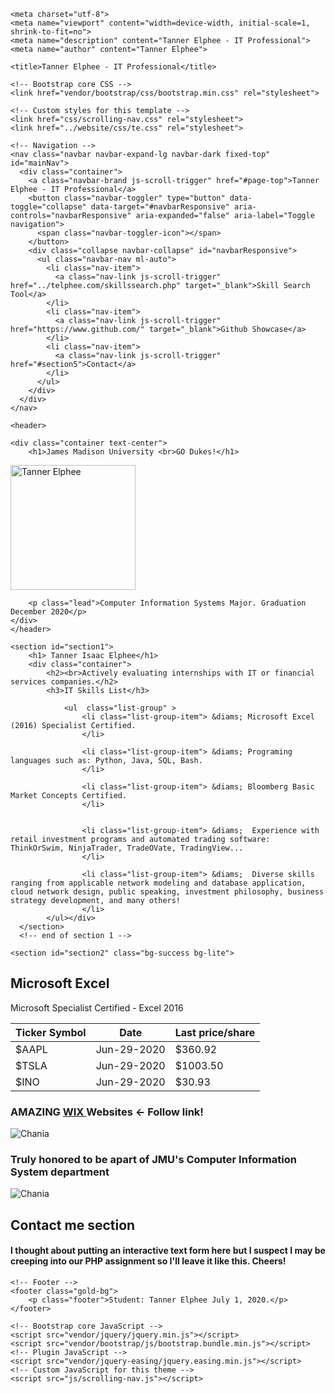 <!--
TElphee.com
This website is used as my personal showcase for coding experience by virtue of show rather than tell. 
-->
<!DOCTYPE html>
<html lang="en">

  <head>

    <meta charset="utf-8">
    <meta name="viewport" content="width=device-width, initial-scale=1, shrink-to-fit=no">
    <meta name="description" content="Tanner Elphee - IT Professional">
    <meta name="author" content="Tanner Elphee">

    <title>Tanner Elphee - IT Professional</title>

    <!-- Bootstrap core CSS -->
    <link href="vendor/bootstrap/css/bootstrap.min.css" rel="stylesheet">

    <!-- Custom styles for this template -->
    <link href="css/scrolling-nav.css" rel="stylesheet">
    <link href="../website/css/te.css" rel="stylesheet">
      
  </head>

  <body id="page-top">

    <!-- Navigation -->
    <nav class="navbar navbar-expand-lg navbar-dark fixed-top" id="mainNav">
      <div class="container">
        <a class="navbar-brand js-scroll-trigger" href="#page-top">Tanner Elphee - IT Professional</a>
        <button class="navbar-toggler" type="button" data-toggle="collapse" data-target="#navbarResponsive" aria-controls="navbarResponsive" aria-expanded="false" aria-label="Toggle navigation">
          <span class="navbar-toggler-icon"></span>
        </button>
        <div class="collapse navbar-collapse" id="navbarResponsive">
          <ul class="navbar-nav ml-auto">
            <li class="nav-item">
              <a class="nav-link js-scroll-trigger" href="../telphee.com/skillssearch.php" target="_blank">Skill Search Tool</a>
            </li>
            <li class="nav-item">
              <a class="nav-link js-scroll-trigger" href="https://www.github.com/" target="_blank">Github Showcase</a>
            </li>
            <li class="nav-item">
              <a class="nav-link js-scroll-trigger" href="#section5">Contact</a>
            </li>
          </ul>
        </div>
      </div>
    </nav>

    <header>
        
    <div class="container text-center">
        <h1>James Madison University <br>GO Dukes!</h1>
          
  <img src="../telphee.com/Images/LightBlue4.jpg" alt="Tanner Elphee" width="200" height="200" class="float-left img-fluid img-thumbnail"> 
          
        <p class="lead">Computer Information Systems Major. Graduation December 2020</p>
    </div>
    </header>

    <section id="section1">
        <h1> Tanner Isaac Elphee</h1>
        <div class="container"> 
            <h2><br>Actively evaluating internships with IT or financial services companies.</h2>
            <h3>IT Skills List</h3>

                <ul  class="list-group" >
                    <li class="list-group-item"> &diams; Microsoft Excel (2016) Specialist Certified. 
                    </li>
                      
                    <li class="list-group-item"> &diams; Programing languages such as: Python, Java, SQL, Bash. 
                    </li>
                    
                    <li class="list-group-item"> &diams; Bloomberg Basic Market Concepts Certified. 
                    </li>
                    
                    
                    <li class="list-group-item"> &diams;  Experience with retail investment programs and automated trading software: ThinkOrSwim, NinjaTrader, TradeOVate, TradingView...
                    </li>
                    
                    <li class="list-group-item"> &diams;  Diverse skills ranging from applicable network modeling and database application, cloud network design, public speaking, investment philosophy, business strategy development, and many others!
                    </li>
            </ul></div>
      </section>
      <!-- end of section 1 -->
      
    <section id="section2" class="bg-success bg-lite">
<div class="container">
  <h2>Microsoft Excel</h2>
  <p> Microsoft Specialist Certified - Excel 2016</p>            
  <table class="table table-striped">
    <thead>
      <tr>
        <th>Ticker Symbol</th>
        <th>Date</th>
        <th>Last price/share</th>
      </tr>
    </thead>
    <tbody>
      <tr>
        <td>$AAPL</td>
        <td>Jun-29-2020</td>
        <td>$360.92</td>
      </tr>
      <tr>
        <td>$TSLA</td>
        <td>Jun-29-2020</td>
        <td>$1003.50</td>
      </tr>
      <tr>
        <td>$INO</td>
        <td>Jun-29-2020</td>
        <td>$30.93</td>
      </tr>
    </tbody>
  </table>
</div>
      </section>
    <section id="section3">
  		<h3>AMAZING <a href="https://elpheeti.wixsite.com/website"> WIX </a>  Websites &larr; Follow link! </h3>
        <img src="../static-web-site-assignment-files/Images/jmuwix.jpg" alt="Chania" class="img-fluid"> 
    </section>
      <section id="section4">
        <section class="section4a">
  		<h3> Truly honored to be apart of JMU's Computer Information System department </h3>
        <img src="../static-web-site-assignment-files/Images/jmu7.jpg" alt="Chania" class="mx-auto d-block"> 
        </section>
    </section>
    <section id="section5">
  		<h1>Contact me section</h1>
  		<h4> I thought about putting an interactive text form here but I suspect I may be creeping into our PHP assignment so I'll leave it like this. Cheers!</h4>
    </section>

    <!-- Footer -->
    <footer class="gold-bg">
        <p class="footer">Student: Tanner Elphee July 1, 2020.</p>
    </footer>

    <!-- Bootstrap core JavaScript -->
    <script src="vendor/jquery/jquery.min.js"></script>
    <script src="vendor/bootstrap/js/bootstrap.bundle.min.js"></script>
    <!-- Plugin JavaScript -->
    <script src="vendor/jquery-easing/jquery.easing.min.js"></script>
    <!-- Custom JavaScript for this theme -->
    <script src="js/scrolling-nav.js"></script>
  </body>
</html>
